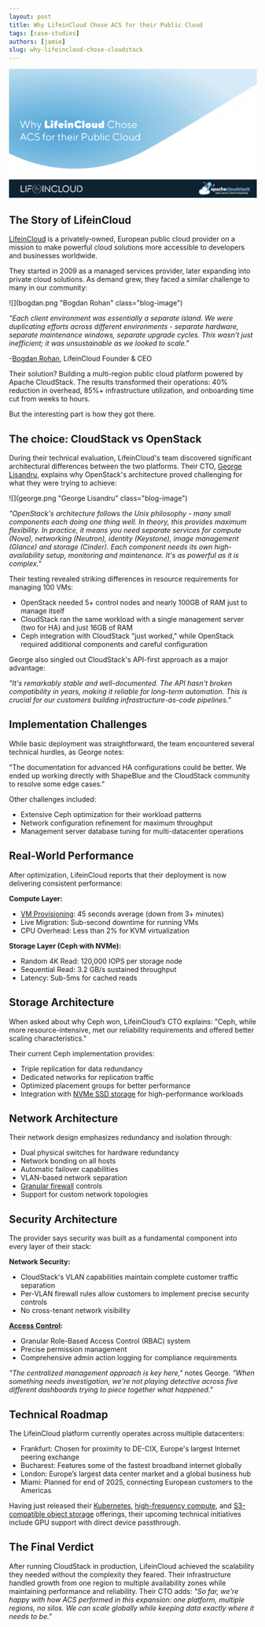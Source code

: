 ```yaml
---
layout: post
title: Why LifeinCloud Chose ACS for their Public Cloud
tags: [case-studies]
authors: [jamie]
slug: why-lifeincloud-chose-cloudstack
---
```


[![](banner.png "Why LifeinCloud Chose ACS for their Public Cloud")](/blog/why-lifeincloud-chose-cloudstack)

## The Story of LifeinCloud

[LifeinCloud](https://lifeincloud.com/) is a privately-owned, European public
cloud provider on a mission to make powerful cloud solutions more accessible to
developers and businesses worldwide.

They started in 2009 as a managed services provider, later expanding into
private cloud solutions. As demand grew, they faced a similar challenge to many
in our community:

<!-- truncate -->

<div className="row">
<div className="col col--4">

![](bogdan.png "Bogdan Rohan" class="blog-image")

</div>
<div className="col col--8">

*"Each client environment was essentially a separate island. We were duplicating
efforts across different environments - separate hardware, separate maintenance
windows, separate upgrade cycles. This wasn't just inefficient; it was
unsustainable as we looked to scale."*

-[Bogdan Rohan](https://www.linkedin.com/in/bogdanrohan/), LifeinCloud Founder & CEO

</div>

</div>

Their solution? Building a multi-region public cloud platform powered by Apache
CloudStack. The results transformed their operations: 40% reduction in overhead,
85%+ infrastructure utilization, and onboarding time cut from weeks to hours.

But the interesting part is how they got there.

## The choice: CloudStack vs OpenStack

During their technical evaluation, LifeinCloud's team discovered significant
architectural differences between the two platforms. Their CTO, [George
Lisandru](https://www.linkedin.com/in/george-lisandru-6840a9294/?originalSubdomain=ro),
explains why OpenStack's architecture proved challenging for what they were
trying to achieve:

<div className="row">
<div className="col col--4">

![](george.png "George Lisandru" class="blog-image")

</div>
<div className="col col--8">

*"OpenStack's architecture follows the Unix philosophy - many small components
each doing one thing well. In theory, this provides maximum flexibility. In
practice, it means you need separate services for compute (Nova), networking
(Neutron), identity (Keystone), image management (Glance) and storage (Cinder).
Each component needs its own high-availability setup, monitoring and
maintenance. It's as powerful as it is complex."*

</div>
</div>

Their testing revealed striking differences in resource requirements for managing 100 VMs:
- OpenStack needed 5+ control nodes and nearly 100GB of RAM just to manage itself
- CloudStack ran the same workload with a single management server (two for HA) and just 16GB of RAM
- Ceph integration with CloudStack "just worked," while OpenStack required additional components and careful configuration

George also singled out CloudStack's API-first approach as a major advantage:

*"It's remarkably stable and well-documented. The API hasn't broken compatibility
in years, making it reliable for long-term automation. This is crucial for our
customers building infrastructure-as-code pipelines."*

## Implementation Challenges

While basic deployment was straightforward, the team encountered several
technical hurdles, as George notes:

"The documentation for advanced HA configurations could be better. We ended up
working directly with ShapeBlue and the CloudStack community to resolve some
edge cases."

Other challenges included:
- Extensive Ceph optimization for their workload patterns
- Network configuration refinement for maximum throughput
- Management server database tuning for multi-datacenter operations

## Real-World Performance

After optimization, LifeinCloud reports that their deployment is now delivering
consistent performance:

**Compute Layer:**

- [VM Provisioning](https://lifeincloud.com/products/cloud-servers/): 45 seconds average (down from 3+ minutes)
- Live Migration: Sub-second downtime for running VMs
- CPU Overhead: Less than 2% for KVM virtualization

**Storage Layer (Ceph with NVMe):**

- Random 4K Read: 120,000 IOPS per storage node
- Sequential Read: 3.2 GB/s sustained throughput
- Latency: Sub-5ms for cached reads

## Storage Architecture

When asked about why Ceph won, LifeinCloud’s CTO explains: "Ceph, while more
resource-intensive, met our reliability requirements and offered better scaling
characteristics."

Their current Ceph implementation provides:

- Triple replication for data redundancy
- Dedicated networks for replication traffic
- Optimized placement groups for better performance
- Integration with [NVMe SSD storage](https://lifeincloud.com/products/block-storage/) for high-performance workloads

## Network Architecture

Their network design emphasizes redundancy and isolation through:

- Dual physical switches for hardware redundancy
- Network bonding on all hosts
- Automatic failover capabilities
- VLAN-based network separation
- [Granular firewall](https://lifeincloud.com/products/cloud-firewall/) controls
- Support for custom network topologies

## Security Architecture

The provider says security was built as a fundamental component into every layer of their stack:

**Network Security:**

- CloudStack's VLAN capabilities maintain complete customer traffic separation
- Per-VLAN firewall rules allow customers to implement precise security controls
- No cross-tenant network visibility

**[Access Control](https://lifeincloud.com/features/identity-access-management/):**

- Granular Role-Based Access Control (RBAC) system
- Precise permission management
- Comprehensive admin action logging for compliance requirements

*"The centralized management approach is key here,"* notes George. *"When
something needs investigation, we're not playing detective across five different
dashboards trying to piece together what happened."*

## Technical Roadmap

The LifeinCloud platform currently operates across multiple datacenters:

- Frankfurt: Chosen for proximity to DE-CIX, Europe's largest Internet peering exchange
- Bucharest: Features some of the fastest broadband internet globally
- London: Europe’s largest data center market and a global business hub
- Miami: Planned for end of 2025, connecting European customers to the Americas

Having just released their
[Kubernetes](https://lifeincloud.com/products/kubernetes/), [high-frequency
compute](https://lifeincloud.com/products/high-frequency-compute/), and [S3-compatible
object storage](https://lifeincloud.com/products/object-storage/) offerings,
their upcoming technical initiatives include GPU support with direct device
passthrough.

## The Final Verdict

After running CloudStack in production, LifeinCloud achieved the scalability
they needed without the complexity they feared. Their infrastructure handled
growth from one region to multiple availability zones while maintaining
performance and reliability. Their CTO adds:
*"So far, we're happy with how ACS performed in this expansion: one platform,
multiple regions, no silos. We can scale globally while keeping data exactly
where it needs to be."*

